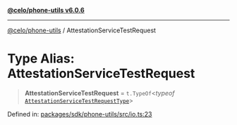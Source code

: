 [**@celo/phone-utils v6.0.6**](../README.md)

***

[@celo/phone-utils](../globals.md) / AttestationServiceTestRequest

# Type Alias: AttestationServiceTestRequest

> **AttestationServiceTestRequest** = `t.TypeOf`\<*typeof* [`AttestationServiceTestRequestType`](../variables/AttestationServiceTestRequestType.md)\>

Defined in: [packages/sdk/phone-utils/src/io.ts:23](https://github.com/celo-org/developer-tooling/blob/master/packages/sdk/phone-utils/src/io.ts#L23)
